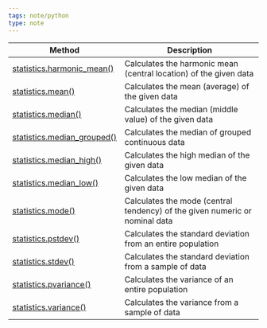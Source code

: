 ```yaml
---
tags: note/python
type: note
---
```

|Method|Description|
|---|---|
|[statistics.harmonic_mean()](https://www.w3schools.com/python/ref_stat_harmonic_mean.asp)|Calculates the harmonic mean (central location) of the given data|
|[statistics.mean()](https://www.w3schools.com/python/ref_stat_mean.asp)|Calculates the mean (average) of the given data|
|[statistics.median()](https://www.w3schools.com/python/ref_stat_median.asp)|Calculates the median (middle value) of the given data|
|[statistics.median_grouped()](https://www.w3schools.com/python/ref_stat_median_grouped.asp)|Calculates the median of grouped continuous data|
|[statistics.median_high()](https://www.w3schools.com/python/ref_stat_median_high.asp)|Calculates the high median of the given data|
|[statistics.median_low()](https://www.w3schools.com/python/ref_stat_median_low.asp)|Calculates the low median of the given data|
|[statistics.mode()](https://www.w3schools.com/python/ref_stat_mode.asp)|Calculates the mode (central tendency) of the given numeric or nominal data|
|[statistics.pstdev()](https://www.w3schools.com/python/ref_stat_pstdev.asp)|Calculates the standard deviation from an entire population|
|[statistics.stdev()](https://www.w3schools.com/python/ref_stat_stdev.asp)|Calculates the standard deviation from a sample of data|
|[statistics.pvariance()](https://www.w3schools.com/python/ref_stat_pvariance.asp)|Calculates the variance of an entire population|
|[statistics.variance()](https://www.w3schools.com/python/ref_stat_variance.asp)|Calculates the variance from a sample of data|